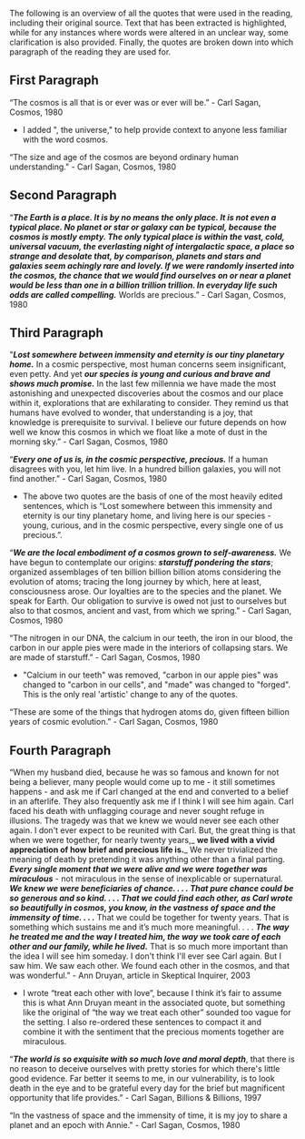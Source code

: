 The following is an overview of all the quotes that were used in the reading, including their original source. Text that has been extracted is highlighted, while for any instances where words were altered in an unclear way, some clarification is also provided. Finally, the quotes are broken down into which paragraph of the reading they are used for. 

## First Paragraph

“The cosmos is all that is or ever was or ever will be.” - Carl Sagan, Cosmos, 1980

- I added ", the universe," to help provide context to anyone less familiar with the word cosmos.

“The size and age of the cosmos are beyond ordinary human understanding." - Carl Sagan, Cosmos, 1980


## Second Paragraph

“**_The Earth is a place. It is by no means the only place. It is not even a typical place. No planet or star or galaxy can be typical, because the cosmos is mostly empty. The only typical place is within the vast, cold, universal vacuum, the everlasting night of intergalactic space, a place so strange and desolate that, by comparison, planets and stars and galaxies seem achingly rare and lovely. If we were randomly inserted into the cosmos, the chance that we would find ourselves on or near a planet would be less than one in a billion trillion trillion. In everyday life such odds are called compelling._** Worlds are precious.” - Carl Sagan, Cosmos, 1980


## Third Paragraph

"_**Lost somewhere between immensity and eternity is our tiny planetary home.**_ In a cosmic perspective, most human concerns seem insignificant, even petty. And yet _**our species is young and curious and brave and shows much promise.**_ In the last few millennia we have made the most astonishing and unexpected discoveries about the cosmos and our place within it, explorations that are exhilarating to consider. They remind us that humans have evolved to wonder, that understanding is a joy, that knowledge is prerequisite to survival. I believe our future depends on how well we know this cosmos in which we float like a mote of dust in the morning sky.” - Carl Sagan, Cosmos, 1980

“_**Every one of us is, in the cosmic perspective, precious.**_ If a human disagrees with you, let him live. In a hundred billion galaxies, you will not find another.” - Carl Sagan, Cosmos, 1980

- The above two quotes are the basis of one of the most heavily edited sentences, which is “Lost somewhere between this immensity and eternity is our tiny planetary home, and living here is our species - young, curious, and in the cosmic perspective, every single one of us precious.”.

“_**We are the local embodiment of a cosmos grown to self-awareness.**_ We have begun to contemplate our origins: _**starstuff pondering the stars**_; organized assemblages of ten billion billion billion atoms considering the evolution of atoms; tracing the long journey by which, here at least, consciousness arose. Our loyalties are to the species and the planet. We speak for Earth. Our obligation to survive is owed not just to ourselves but also to that cosmos, ancient and vast, from which we spring.” - Carl Sagan, Cosmos, 1980

“The nitrogen in our DNA, the calcium in our teeth, the iron in our blood, the carbon in our apple pies were made in the interiors of collapsing stars. We are made of starstuff.” - Carl Sagan, Cosmos, 1980

- "Calcium in our teeth" was removed, "carbon in our apple pies" was changed to "carbon in our cells", and "made" was changed to "forged". This is the only real 'artistic' change to any of the quotes. 

“These are some of the things that hydrogen atoms do, given fifteen billion years of cosmic evolution.” - Carl Sagan, Cosmos, 1980

## Fourth Paragraph

“When my husband died, because he was so famous and known for not being a believer, many people would come up to me - it still sometimes happens - and ask me if Carl changed at the end and converted to a belief in an afterlife. They also frequently ask me if I think I will see him again. Carl faced his death with unflagging courage and never sought refuge in illusions. The tragedy was that we knew we would never see each other again. I don't ever expect to be reunited with Carl. But, the great thing is that when we were together, for nearly twenty years,_ **we lived with a vivid appreciation of how brief and precious life is.**_ We never trivialized the meaning of death by pretending it was anything other than a final parting. _**Every single moment that we were alive and we were together was miraculous**_ - not miraculous in the sense of inexplicable or supernatural. _**We knew we were beneficiaries of chance. . . . That pure chance could be so generous and so kind. . . . That we could find each other, as Carl wrote so beautifully in cosmos, you know, in the vastness of space and the immensity of time. . . .**_ That we could be together for twenty years. That is something which sustains me and it’s much more meaningful. . . . _**The way he treated me and the way I treated him, the way we took care of each other and our family, while he lived.**_ That is so much more important than the idea I will see him someday. I don't think I'll ever see Carl again. But I saw him. We saw each other. We found each other in the cosmos, and that was wonderful.” - Ann Druyan, article in Skeptical Inquirer, 2003

- I wrote “treat each other with love”, because I think it’s fair to assume this is what Ann Druyan meant in the associated quote, but something like the original of “the way we treat each other” sounded too vague for the setting. I also re-ordered these sentences to compact it and combine it with the sentiment that the precious moments together are miraculous. 

“_**The world is so exquisite with so much love and moral depth**_, that there is no reason to deceive ourselves with pretty stories for which there's little good evidence. Far better it seems to me, in our vulnerability, is to look death in the eye and to be grateful every day for the brief but magnificent opportunity that life provides.” -  Carl Sagan, Billions & Billions, 1997

“In the vastness of space and the immensity of time, it is my joy to share a planet and an epoch with Annie." - Carl Sagan, Cosmos, 1980
